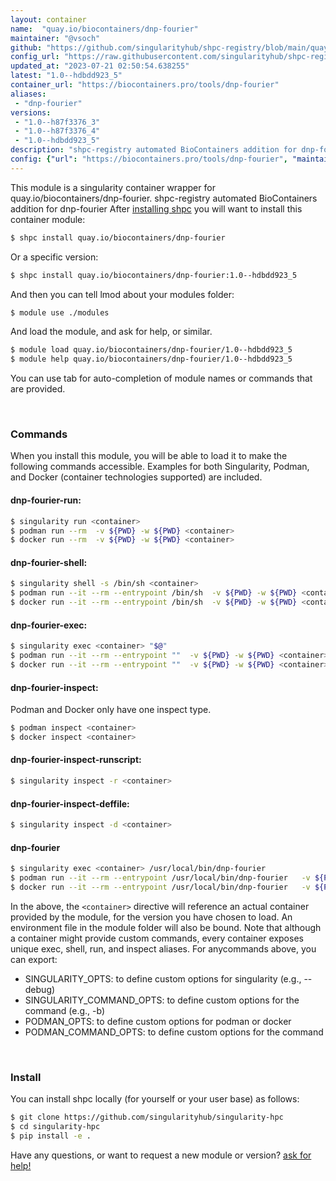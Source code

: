 ```yaml
---
layout: container
name:  "quay.io/biocontainers/dnp-fourier"
maintainer: "@vsoch"
github: "https://github.com/singularityhub/shpc-registry/blob/main/quay.io/biocontainers/dnp-fourier/container.yaml"
config_url: "https://raw.githubusercontent.com/singularityhub/shpc-registry/main/quay.io/biocontainers/dnp-fourier/container.yaml"
updated_at: "2023-07-21 02:50:54.638255"
latest: "1.0--hdbdd923_5"
container_url: "https://biocontainers.pro/tools/dnp-fourier"
aliases:
 - "dnp-fourier"
versions:
 - "1.0--h87f3376_3"
 - "1.0--h87f3376_4"
 - "1.0--hdbdd923_5"
description: "shpc-registry automated BioContainers addition for dnp-fourier"
config: {"url": "https://biocontainers.pro/tools/dnp-fourier", "maintainer": "@vsoch", "description": "shpc-registry automated BioContainers addition for dnp-fourier", "latest": {"1.0--hdbdd923_5": "sha256:98f1de2e4131260ebcb614e9c74389c922c603eaafc6067165eb46232cac31f5"}, "tags": {"1.0--h87f3376_3": "sha256:5876b3d64a4e0efc23a01378557fcd6cf0c3178bab69c3ada307d6ffb3fc3407", "1.0--h87f3376_4": "sha256:945e437e9f0dc5069f3b88d537be1eb567f7d869afbaabb426d8dfb9bb2493e7", "1.0--hdbdd923_5": "sha256:98f1de2e4131260ebcb614e9c74389c922c603eaafc6067165eb46232cac31f5"}, "docker": "quay.io/biocontainers/dnp-fourier", "aliases": {"dnp-fourier": "/usr/local/bin/dnp-fourier"}}
---
```


This module is a singularity container wrapper for quay.io/biocontainers/dnp-fourier.
shpc-registry automated BioContainers addition for dnp-fourier
After [installing shpc](#install) you will want to install this container module:


```bash
$ shpc install quay.io/biocontainers/dnp-fourier
```

Or a specific version:

```bash
$ shpc install quay.io/biocontainers/dnp-fourier:1.0--hdbdd923_5
```

And then you can tell lmod about your modules folder:

```bash
$ module use ./modules
```

And load the module, and ask for help, or similar.

```bash
$ module load quay.io/biocontainers/dnp-fourier/1.0--hdbdd923_5
$ module help quay.io/biocontainers/dnp-fourier/1.0--hdbdd923_5
```

You can use tab for auto-completion of module names or commands that are provided.

<br>

### Commands

When you install this module, you will be able to load it to make the following commands accessible.
Examples for both Singularity, Podman, and Docker (container technologies supported) are included.

#### dnp-fourier-run:

```bash
$ singularity run <container>
$ podman run --rm  -v ${PWD} -w ${PWD} <container>
$ docker run --rm  -v ${PWD} -w ${PWD} <container>
```

#### dnp-fourier-shell:

```bash
$ singularity shell -s /bin/sh <container>
$ podman run --it --rm --entrypoint /bin/sh  -v ${PWD} -w ${PWD} <container>
$ docker run --it --rm --entrypoint /bin/sh  -v ${PWD} -w ${PWD} <container>
```

#### dnp-fourier-exec:

```bash
$ singularity exec <container> "$@"
$ podman run --it --rm --entrypoint ""  -v ${PWD} -w ${PWD} <container> "$@"
$ docker run --it --rm --entrypoint ""  -v ${PWD} -w ${PWD} <container> "$@"
```

#### dnp-fourier-inspect:

Podman and Docker only have one inspect type.

```bash
$ podman inspect <container>
$ docker inspect <container>
```

#### dnp-fourier-inspect-runscript:

```bash
$ singularity inspect -r <container>
```

#### dnp-fourier-inspect-deffile:

```bash
$ singularity inspect -d <container>
```


#### dnp-fourier

```bash
$ singularity exec <container> /usr/local/bin/dnp-fourier
$ podman run --it --rm --entrypoint /usr/local/bin/dnp-fourier   -v ${PWD} -w ${PWD} <container> -c " $@"
$ docker run --it --rm --entrypoint /usr/local/bin/dnp-fourier   -v ${PWD} -w ${PWD} <container> -c " $@"
```



In the above, the `<container>` directive will reference an actual container provided
by the module, for the version you have chosen to load. An environment file in the
module folder will also be bound. Note that although a container
might provide custom commands, every container exposes unique exec, shell, run, and
inspect aliases. For anycommands above, you can export:

 - SINGULARITY_OPTS: to define custom options for singularity (e.g., --debug)
 - SINGULARITY_COMMAND_OPTS: to define custom options for the command (e.g., -b)
 - PODMAN_OPTS: to define custom options for podman or docker
 - PODMAN_COMMAND_OPTS: to define custom options for the command

<br>

### Install

You can install shpc locally (for yourself or your user base) as follows:

```bash
$ git clone https://github.com/singularityhub/singularity-hpc
$ cd singularity-hpc
$ pip install -e .
```

Have any questions, or want to request a new module or version? [ask for help!](https://github.com/singularityhub/singularity-hpc/issues)